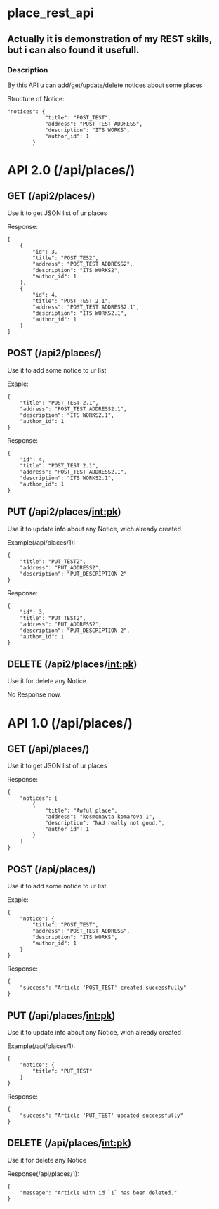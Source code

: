 # place_rest_api
## Actually it is demonstration of my REST skills, but i can also found it usefull.

### Description
By this API u can add/get/update/delete notices about some places

Structure of Notice:
```
"notices": {
            "title": "POST_TEST",
            "address": "POST_TEST ADDRESS",
            "description": "ITS WORKS",
            "author_id": 1
        }
```
# API 2.0 (/api/places/)

## GET (/api2/places/)
Use it to get JSON list of ur places

Response:
```
[
    {
        "id": 3,
        "title": "POST_TES2",
        "address": "POST_TEST ADDRESS2",
        "description": "ITS WORKS2",
        "author_id": 1
    },
    {
        "id": 4,
        "title": "POST_TEST 2.1",
        "address": "POST_TEST ADDRESS2.1",
        "description": "ITS WORKS2.1",
        "author_id": 1
    }
]
```

## POST (/api2/places/)
Use it to add some notice to ur list

Exaple: 
```
{
    "title": "POST_TEST 2.1",
    "address": "POST_TEST ADDRESS2.1",
    "description": "ITS WORKS2.1",
    "author_id": 1
}
```
Response:
```
{
    "id": 4,
    "title": "POST_TEST 2.1",
    "address": "POST_TEST ADDRESS2.1",
    "description": "ITS WORKS2.1",
    "author_id": 1
}
```

## PUT (/api2/places/<int:pk>)
Use it to update info about any Notice, wich already created

Example(/api/places/1):
```
{
    "title": "PUT_TEST2",
    "address": "PUT_ADDRESS2",
    "description": "PUT_DESCRIPTION 2"
}
```
Response:
```
{
    "id": 3,
    "title": "PUT_TEST2",
    "address": "PUT_ADDRESS2",
    "description": "PUT_DESCRIPTION 2",
    "author_id": 1
}
```
## DELETE (/api2/places/<int:pk>)
Use it for delete any Notice

No Response now.


# API 1.0 (/api/places/)

## GET (/api/places/)
Use it to get JSON list of ur places

Response:
```
{
    "notices": [
        {
            "title": "Awful place",
            "address": "kosmonavta komarova 1",
            "description": "NAU really not good.",
            "author_id": 1
        }
    ]
}
```

## POST (/api/places/)
Use it to add some notice to ur list

Exaple: 
```
{
    "notice": {
        "title": "POST_TEST",
        "address": "POST_TEST ADDRESS",
        "description": "ITS WORKS",
        "author_id": 1
    }
}
```
Response:
```
{
    "success": "Article 'POST_TEST' created successfully"
}
```

## PUT (/api/places/<int:pk>)
Use it to update info about any Notice, wich already created

Example(/api/places/1):
```
{
    "notice": {
        "title": "PUT_TEST"
    }
}
```
Response:
```
{
    "success": "Article 'PUT_TEST' updated successfully"
}
```
## DELETE (/api/places/<int:pk>)
Use it for delete any Notice

Response(/api/places/1):
```
{
    "message": "Article with id `1` has been deleted."
}
```
